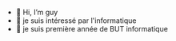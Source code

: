 - 👋 Hi, I’m guy
- 👀 je suis intéressé par l'informatique 
- 🌱 je suis première année de BUT informatique 


<!---
peko91000/peko91000 is a ✨ special ✨ repository because its `README.md` (this file) appears on your GitHub profile.
You can click the Preview link to take a look at your changes.
--->
